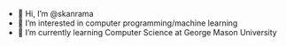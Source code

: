 - 👋 Hi, I’m @skanrama
- 👀 I’m interested in computer programming/machine learning
- 🌱 I’m currently learning Computer Science at George Mason University

<!---
skanrama/skanrama is a ✨ special ✨ repository because its `README.md` (this file) appears on your GitHub profile.
You can click the Preview link to take a look at your changes.
--->
